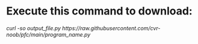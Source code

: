 <h1>Execute this command to download:</h1>
<h6>curl -so output_file.py https://raw.githubusercontent.com/cvr-noob/pfc/main/program_name.py</h6>

